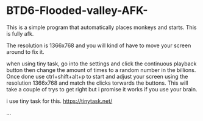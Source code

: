 # BTD6-Flooded-valley-AFK-
This is a simple program that automatically places monkeys and starts. This is fully afk.

The resolution is 1366x768 and you will kind of have to move your screen around to fix it.

when using tiny task, go into the settings and click the continuous playback button then change the amount of times to a random number in the billions. Once done use ctrl+shift+alt+p to start and adjust your screen using the resolution 1366x768 and match the clicks torwards the buttons. This will take a couple of trys to get right but i promise it works if you use your brain.


i use tiny task for this. https://tinytask.net/

...
